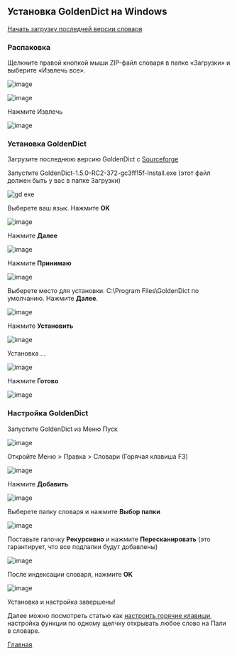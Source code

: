 ## Установка GoldenDict на Windows

[Начать загрузку последней версии словаря](https://github.com/sasanarakkha/study-tools/releases/latest/download/ru-pali-dict.zip)

### Распаковка

Щелкните правой кнопкой мыши ZIP-файл словаря в папке «Загрузки» и выберите «Извлечь все».

![image](https://user-images.githubusercontent.com/39419221/153735610-c02a998a-6632-4c09-a0fe-159958897827.png)

![image](https://user-images.githubusercontent.com/39419221/153735620-d778e52e-2f8c-4f33-8e98-7844790ab8f1.png)

Нажмите Извлечь

![image](https://user-images.githubusercontent.com/39419221/153735624-06c488d3-c68d-44a1-a025-6c764102e820.png)

### Установка GoldenDict

Загрузите последнюю версию GoldenDict с [Sourceforge](https://sourceforge.net/projects/goldendict/files/early%20access%20builds/GoldenDict-1.5.0-RC2-372-gc3ff15f-Install.exe/download)

Запустите GoldenDict-1.5.0-RC2-372-gc3ff15f-Install.exe (этот файл должен быть у вас в папке Загрузки)

![gd exe](https://user-images.githubusercontent.com/64521731/152008884-05d67316-9472-4e28-80f2-7511ef5e36a3.png)

Выберете ваш язык. Нажмите __OK__

![image](https://user-images.githubusercontent.com/39419221/153735663-5743c5ad-14a5-49e7-b18b-52e48fc96334.png)

Нажмите __Далее__

![image](https://user-images.githubusercontent.com/39419221/153735666-c97eef19-7668-4b10-92ca-250b5f14bffd.png)

Нажмите __Принимаю__

![image](https://user-images.githubusercontent.com/39419221/153735671-89623774-b329-43f1-aa6b-cc9e4fff67bb.png)

Выберете место для установки. C:\Program Files\GoldenDict по умолчанию. Нажмите __Далее__.

![image](https://user-images.githubusercontent.com/39419221/153735673-2416ccff-f56e-495c-a117-4a3fccc8e227.png)

Нажмите __Установить__

![image](https://user-images.githubusercontent.com/39419221/153735681-cd87c775-6950-4f3d-91e2-019a0fd967b0.png)

Установка …

![image](https://user-images.githubusercontent.com/39419221/153735684-5ff9f3e3-6dc2-4718-aa75-6c9acb8854a6.png)

Нажмите __Готово__

![image](https://user-images.githubusercontent.com/39419221/153735686-f4def32a-0c7d-4e91-a794-f15074d5c032.png)

### Настройка GoldenDict 

Запустите GoldenDict из Меню Пуск

![image](https://user-images.githubusercontent.com/39419221/153735706-fd758692-7f56-41da-b44a-937f63c9e59a.png)

Откройте Меню > Правка > Словари (Горячая клавиша F3)

![image](https://user-images.githubusercontent.com/39419221/153735717-22389fb4-8ff0-4f17-a0b5-4c370bdee3b9.png)

Нажмите __Добавить__

![image](https://user-images.githubusercontent.com/39419221/153735719-f3fbcf14-df6c-4a21-b9f8-630fa2d4d0a7.png)

Выберете папку словаря и нажмите __Выбор папки__

![image](https://user-images.githubusercontent.com/39419221/153735727-0ebf6f80-7423-4d45-ba17-cb93c439111a.png)

Поставьте галочку __Рекурсивно__ и нажмите __Пересканировать__ (это гарантирует, что все подпапки будут добавлены)

![image](https://user-images.githubusercontent.com/39419221/153735732-6a7b1cad-86b5-4cb0-90a2-06fca18592a0.png)

После индексации словаря, нажмите __OK__

![image](https://user-images.githubusercontent.com/39419221/153735739-416e174e-26f8-4421-a668-95bd2753dc7e.png)

Установка и настройка завершены!

Далее можно посмотреть статью как  [настроить горячие клавиши](https://devamitta.github.io/pali/setup_hotkey_ru.html), настройка функции по одному щелчку открывать любое слово на Пали в словаре.

[Главная](https://devamitta.github.io/pali/index.html)
